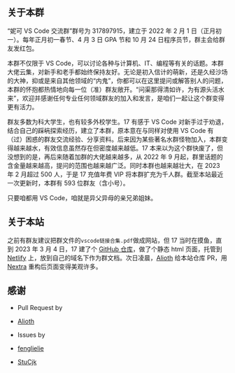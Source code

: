 ## 关于本群

“妮可 VS Code 交流群”群号为 317897915，建立于 2022 年 2 月 1 日（正月初一）。每年正月初一春节、4 月 3 日 GPA 节和 10 月 24 日程序员节，群主会给群友发红包。

本群不仅限于 VS Code，可以讨论各种与计算机、IT、编程等有关的话题。本群大佬云集，对新手和老手都始终保持友好。无论是初入信计的萌新，还是久经沙场的大神，抑或是来自其他领域的“内鬼”，你都可以在这里提问或解答别人的问题，本群的怀抱都热情地向每一位（准）群友敞开。“问渠那得清如许，为有源头活水来”，欢迎并感谢任何专业任何领域群友的加入和发言，是咱们一起让这个群变得更有活力。

群友多数为科大学生，也有较多外校学生。17 有感于 VS Code 对新手过于劝退，结合自己的~~踩坑~~探索经历，建立了本群，原本意在与同样对使用 VS Code 有（过）困惑的群友交流经验、分享资料。后来因为某些著名水群怪物加入，本群变得越来越水，有效信息虽然存在但密度越来越低。17 本来以为这个群快废了，但没想到的是，再后来随着加群的大佬越来越多，从 2022 年 9 月起，群里话题的含金量越来越高，提问的范围也越来越广泛。同时本群也越来越壮大，在 2023 年 2 月超过 500 人，于是 17 充值年费 VIP 将本群扩充为千人群。截至本站最近一次更新时，本群有 593 位群友（含小号）。

只要咱都用 VS Code，咱就是异父异母的亲兄弟姐妹。

## 关于本站

之前有群友建议把群文件的`vscode链接合集.pdf`做成网站，但 17 当时在摸鱼，直到 2023 年 3 月 4 日，17 建了个 [GitHub 仓库](https://github.com/iw17/vscode)，做了个静态 html 页面，托管到 [Netlify](https://netlify.com) 上，放到自己的域名下作为群文档。次日凌晨，[Alioth](https://github.com/EpsUMa) 给本站仓库 PR，用 [Nextra](https://nextra.site) 重构后页面变得美观许多。

## 感谢

- Pull Request by
 - [Alioth](https://github.com/EpsUMa)

- Issues by
 - [fenglielie](https://github.com/fenglielie)
 - [StuCjk](https://github.com/StuCjk)
